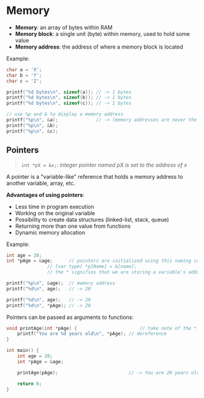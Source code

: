 # Memory

- **Memory**: an array of bytes within RAM
- **Memory block**: a single unit (byte) within memory, used to hold some value
- **Memory address**: the address of where a memory block is located

Example:

```c
char a = 'X';
char b = 'Y';
char c = 'Z';

printf("%d bytes\n", sizeof(a)); // -> 1 bytes
printf("%d bytes\n", sizeof(b)); // -> 1 bytes
printf("%d bytes\n", sizeof(c)); // -> 1 bytes

// use %p and & to display a memory address
printf("%p\n", &a);              // -> (memory addresses are never the same)
printf("%p\n", &b);
printf("%p\n", &c);
```

## Pointers

> `int *pX = &x;`: *integer pointer named pX is set to the address of x*

A pointer is a "variable-like" reference that holds a memory address to another variable, array, etc.

**Advantages of using pointers**:
- Less time in program execution
- Working on the original variable
- Possibility to create data structures (linked-list, stack, queue)
- Returning more than one value from functions
- Dynamic memory allocation

Example:

```c
int age = 20;
int *pAge = &age;      // pointers are initialized using this naming convention:
		       // [var type] *p[Name] = &[name];
		       // the * signifies that we are storing a variable's address

printf("%p\n", &age);  // memory address
printf("%d\n", age);   // -> 20

printf("%d\n", age);   // -> 20
printf("%d\n", *pAge); // -> 20
```

Pointers can be passed as arguments to functions:

```c
void printAge(int *pAge) {                       // take note of the *
	printf("You are %d years old\n", *pAge); // dereference
}

int main() {
	int age = 20;
	int *pAge = &age;

	printAge(pAge);                          // -> You are 20 years old

	return 0;
}
```
